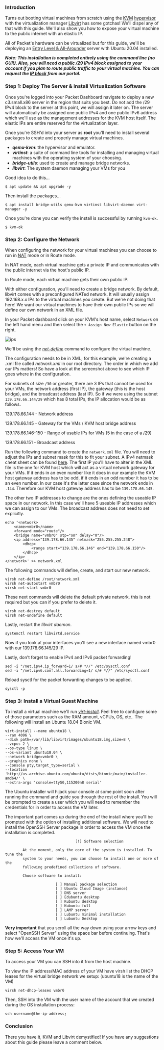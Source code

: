 <!-- <meta>
{
   "title":"KVM and Libvirt on Ubuntu 20.04",
    "description":"Installing and configurating KVM with Libvirt on Ubuntu 20.04",
    "tag":["virtual machines"],
    "seo-title": "KVM and Libvirt on Ubuntu 20.04 - Packet Technical Guides",
    "seo-description": "KVM and Libvirt on Ubuntu 20.04 description",
    "og-title": "Virtualize your infrastructure on Packet.",
    "og-description": "In this technical guide explore how to setup and configure KVM hypervisor & Libvirt on automated bare metal."
}
</meta> -->

### Introduction

Turns out booting virtual machines from scratch using the [KVM](http://www.linux-kvm.org/page/Main_Page) [hypervisor](https://en.wikipedia.org/wiki/Hypervisor) with the virtualization manager [Libvirt](https://libvirt.org/) has some gotchas! We'll dispel any of that with this guide. We'll also show you how to expose your virtual machine to the public internet with an elastic IP.

All of Packet's hardware can be virtualized but for this guide, we'll be deploying an [Entry Level & All-Arounder](https://www.packet.com/cloud/servers/c3-small/) server with Ubuntu 20.04 installed.

_**Note: This installation is completed entirely using the command line (no GUI!). Also, you will need a public /29 IPv4 block assigned to your account if you plan to route public traffic to your virtual machine. You can request the [IP block](https://www.packet.com/developers/docs/network/basic/elastic-ips) from our portal.**_

### Step 1: Deploy The Server & Install Virtualization Software

Once you're logged into your Packet Dashboard navigate to deploy a new c3.small.x86 server in the region that suits you best. Do not add the /29 IPv4 block to the server at this point, we will assign it later on. The server will automatically be assigned one public IPv4 and one public IPv6 address which we'll use as the management addresses for the KVM host itself. The elastic IPs are entire reserved for the virtualization layer.


Once you're SSH'd into your server as **root** you'll need to install several packages to create and properly manage virtual machines.

*   **_qemu-kvm_**: the hypervisor and emulator.
*   **_virtinst_**: a suite of command line tools for installing and managing virtual machines with the operating system of your choosing.
*   **_bridge-utils_**: used to create and manage bridge networks.
*   **_libvirt_**: The system daemon managing your VMs for you

Good idea to do this...
```
$ apt update && apt upgrade -y
```

Then install the packages...
```
$ apt install bridge-utils qemu-kvm virtinst libvirt-daemon virt-manager -y
```

Once you're done you can verify the install is successful by running `kvm-ok`.
```
$ kvm-ok
```

### Step 2: Configure the Network

When configuring the network for your virtual machines you can choose to run in [NAT](https://en.wikipedia.org/wiki/Network_address_translation) mode or in Route mode. 

In NAT mode, each virtual machine gets a private IP and communicates with the public internet via the host's public IP. 

In Route mode, each virtual machine gets their own public IP. 

With either configuration, you'll need to create a bridge network. By default, libvirt comes with a preconfigured NATed network. It will usually assign 192.168.x.x IPs to the virtual machines you create. But we're not doing that here! We want our virtual machines to have their own public IPs so we will define our own network in an XML file.

In your Packet dashboard click on your KVM's host name, select `Network` on the left hand menu and then select the `+ Assign New Elastic` button on the right.

![ips](/images/kvm-and-libvirt/attach-elastic-IP-subnet.png)

We'll be using the _[net-define](https://libvirt.org/sources/virshcmdref/html/sect-net-define.html)_ command to configure the virtual machine.

The configuration needs to be in XML; for this example, we're creating a .xml file called _network.xml_ in our root directory. The order in which we add our IPs matters! So have a look at the screenshot above to see which IP goes where in the configuration.

For subnets of size `/30` or greater, there are 3 IPs that cannot be used for your VMs, the network address (first IP), the gateway (this is the host bridge), and the broadcast address (last IP). So if we were using the subnet `139.178.66.144/29` which has 8 total IPs, the IP allocation would be as follows.

139.178.66.144     - Network address

139.178.66.145     - Gateway for the VMs / KVM host bridge address

139.178.66.146-150 - Range of usable IPs for VMs (5 in the case of a /29)

139.178.66.151     - Broadcast address


Run the following command to create the `network.xml` file. You will need to adjust the IPs and subnet mask for this to fit your subnet.
A IPv4 netmask cheat sheet can be found [here](https://www.aelius.com/njh/subnet_sheet.html). The first IP you'll have to alter in the XML file is the one for KVM host which will act as a virtual network gateway for your VMs. If it ends in an even number like it does in our example the KVM host gateway address has to be odd, if it ends in an odd number it has to be an even number. In our case it's the latter case since the network ends in `.144`. Therefore our KVM host gateway address has to be `139.178.66.145`.

The other two IP addresses to change are the ones defining the useable IP space in our network. In this case we'll have 5 useable IP addresses which we can assign to our VMs. The broadcast address does not need to set explicitly.

```
echo '<network>
	<name>vmbr0</name>
	<forward mode="route"/>
	<bridge name="vmbr0" stp="on" delay="0"/>
	<ip address="139.178.66.145" netmask="255.255.255.248">
		<dhcp>
			<range start="139.178.66.146" end="139.178.66.150"/>
		</dhcp>
	</ip>
</network>' >> network.xml
```


The following commands will define, create, and start our new network.

```
virsh net-define /root/network.xml
virsh net-autostart vmbr0
virsh net-start vmbr0
```

These next commands will delete the default private network, this is not required but you can if you prefer to delete it.

```
virsh net-destroy default
virsh net-undefine default
```

Lastly, restart the _libvirt daemon_.

```
systemctl restart libvirtd.service
```

Now if you look at your interfaces you'll see a new interface named vmbr0 with our 139.178.66.145/29 IP.

Lastly, don't forget to enable IPv4 and IPv6 packet forwarding!

```
sed -i "/net.ipv4.ip_forward=1/ s/# *//" /etc/sysctl.conf
sed -i "/net.ipv6.conf.all.forwarding=1/ s/# *//" /etc/sysctl.conf
```

Reload sysctl for the packet forwarding changes to be applied.

```
sysctl -p
```

### Step 3: Install a Virtual Guest Machine

To install a virtual machine we'll run _[virt-install](https://www.mankier.com/1/virt-install)_. Feel free to configure some of those parameters such as the RAM amount, vCPUs, OS, etc.. The following will install an Ubuntu 18.04 Bionic VM.

```
virt-install --name ubuntu18 \
--ram 4096 \
--disk path=/var/lib/libvirt/images/ubuntu18.img,size=8 \
--vcpus 2 \
--os-type linux \
--os-variant ubuntu18.04 \
--network bridge=vmbr0 \
--graphics none \
--console pty,target_type=serial \
--location 'http://us.archive.ubuntu.com/ubuntu/dists/bionic/main/installer-amd64/' \
--extra-args 'console=ttyS0,115200n8 serial'
```

The Ubuntu installer will hijack your console at some point soon after running the command and guide you through the rest of the install. You will be prompted to create a user which you will need to remember the credentials for in order to access the VM later.

The important part comes up during the end of the install where you'll be prompted with the option of installing additional software. We will need to install the OpenSSH Server package in order to access the VM once the installation is completed.

```
                                [!] Software selection

        At the moment, only the core of the system is installed. To tune the
        system to your needs, you can choose to install one or more of the
        following predefined collections of software.

        Choose software to install:

                       [ ] Manual package selection
                       [ ] Ubuntu Cloud Image (instance)
                       [ ] DNS server
                       [ ] Edubuntu desktop
                       [ ] Kubuntu desktop
                       [ ] Kubuntu full
                       [ ] LAMP server
                       [ ] Lubuntu minimal installation
                       [ ] Lubuntu Desktop
```

**Very important** that you scroll all the way down using your arrow keys and select "OpenSSH Server" using the space bar before continuing. That's how we'll access the VM once it's up.

### Step 5: Access Your VM

To access your VM you can SSH into it from the host machine.

To view the IP address/MAC address of your VM have virsh list the DHCP leases for the virtual bridge network we setup: (ubuntu18 is the name of the VM)

```
virsh net-dhcp-leases vmbr0
```

Then, SSH into the VM with the user name of the account that we created during the OS installation process:

```
ssh username@the-ip-address;
```

### Conclusion

There you have it, KVM and Libvirt demystified! If you have any suggestions about this guide please leave a comment below.
